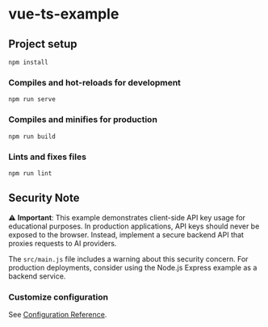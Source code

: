 # vue-ts-example

## Project setup
```
npm install
```

### Compiles and hot-reloads for development
```
npm run serve
```

### Compiles and minifies for production
```
npm run build
```

### Lints and fixes files
```
npm run lint
```

## Security Note

⚠️ **Important**: This example demonstrates client-side API key usage for educational purposes. In production applications, API keys should never be exposed to the browser. Instead, implement a secure backend API that proxies requests to AI providers.

The `src/main.js` file includes a warning about this security concern. For production deployments, consider using the Node.js Express example as a backend service.

### Customize configuration
See [Configuration Reference](https://cli.vuejs.org/config/).
